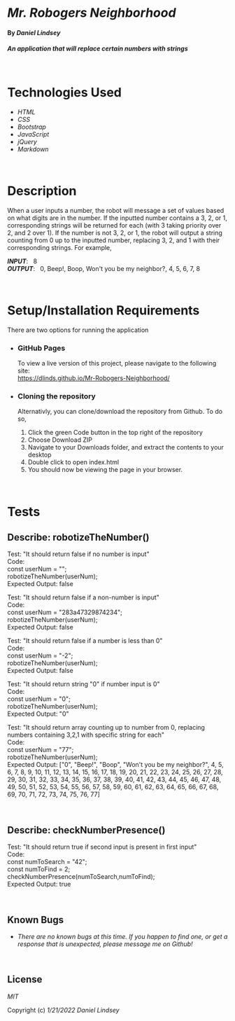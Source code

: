 # _Mr. Robogers Neighborhood_

#### By _**Daniel Lindsey**_

#### _An application that will replace certain numbers with strings_  
  
<br>

# Technologies Used

* _HTML_
* _CSS_
* _Bootstrap_
* _JavaScript_
* _jQuery_
* _Markdown_

<br>

# Description

When a user inputs a number, the robot will message a set of values based on what digits are in the number. If the inputted number contains a 3, 2, or 1, corresponding strings will be returned for each (with 3 taking priority over 2, and 2 over 1). If the number is not 3, 2, or 1, the robot will output a string counting from 0 up to the inputted number, replacing 3, 2, and 1 with their corresponding strings. For example,  

**_INPUT_**: &nbsp; 8  
**_OUTPUT_**: &nbsp; 0, Beep!, Boop, Won't you be my neighbor?, 4, 5, 6, 7, 8

<br>

# Setup/Installation Requirements


There are two options for running the application
* ### GitHub Pages  
    To view a live version of this project, please navigate to the following site:  
    https://dlinds.github.io/Mr-Robogers-Neighborhood/

* ### Cloning the repository  
    Alternativly, you can clone/download the repository from Github. To do so,  
    
    1. Click the green Code button in the top right of the repository
    2. Choose Download ZIP
    3. Navigate to your Downloads folder, and extract the contents to your desktop
    4. Double click to open index.html
    5. You should now be viewing the page in your browser.

<br>
  
# Tests
  
  
## Describe: robotizeTheNumber()


Test: "It should return false if no number is input"  
Code:  
const userNum = "";  
robotizeTheNumber(userNum);  
Expected Output: false  
  
  
Test: "It should return false if a non-number is input"  
Code:  
const userNum = "283a47329874234";  
robotizeTheNumber(userNum);  
Expected Output: false  
  
  
Test: "It should return false if a number is less than 0"  
Code:  
const userNum = "-2";  
robotizeTheNumber(userNum);  
Expected Output: false  
  
  
Test: "It should return string "0" if number input is 0"  
Code:  
const userNum = "0";  
robotizeTheNumber(userNum);  
Expected Output: "0"  
  
  
Test: "It should return array counting up to number from 0, replacing numbers containing 3,2,1 with specific string for each"  
Code:  
const userNum = "77";  
robotizeTheNumber(userNum);  
Expected Output: ["0", "Beep!", "Boop", "Won't you be my neighbor?", 4, 5, 6, 7, 8, 9, 10, 11, 12, 13, 14, 15, 16, 17, 18, 19, 20, 21, 22, 23, 24, 25, 26, 27, 28, 29, 30, 31, 32, 33, 34, 35, 36, 37, 38, 39, 40, 41, 42, 43, 44, 45, 46, 47, 48, 49, 50, 51, 52, 53, 54, 55, 56, 57, 58, 59, 60, 61, 62, 63, 64, 65, 66, 67, 68, 69, 70, 71, 72, 73, 74, 75, 76, 77]
 
  
  <br>

## Describe: checkNumberPresence()

Test: "It should return true if second input is present in first input"  
Code:  
const numToSearch = "42";  
const numToFind = 2;  
checkNumberPresence(numToSearch,numToFind);  
Expected Output: true  
  
<br>

## Known Bugs

* _There are no known bugs at this time. If you happen to find one, or get a response that is unexpected, please message me on Github!_

<br>

## License

_MIT_

Copyright (c) _1/21/2022_ _Daniel Lindsey_